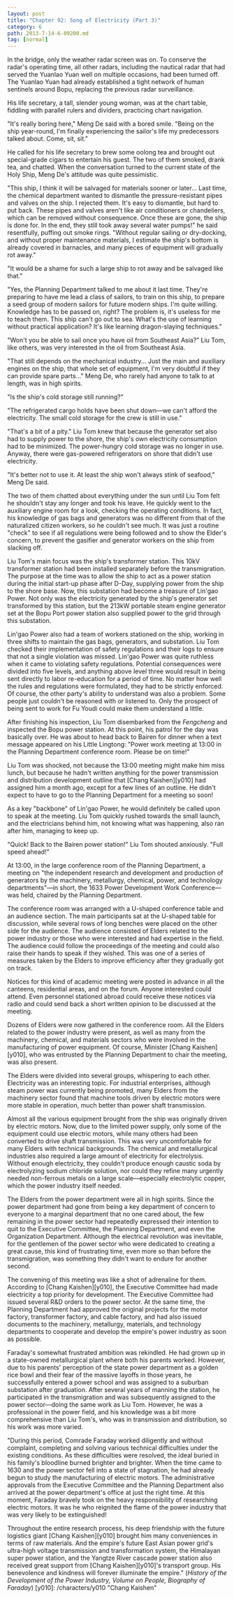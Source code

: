 ```yaml
---
layout: post
title: "Chapter 92: Song of Electricity (Part 3)"
category: 6
path: 2013-7-14-6-09200.md
tag: [normal]
---
```


In the bridge, only the weather radar screen was on. To conserve the radar's operating time, all other radars, including the nautical radar that had served the Yuanlao Yuan well on multiple occasions, had been turned off. The Yuanlao Yuan had already established a tight network of human sentinels around Bopu, replacing the previous radar surveillance.

His life secretary, a tall, slender young woman, was at the chart table, fiddling with parallel rulers and dividers, practicing chart navigation.

"It's really boring here," Meng De said with a bored smile. "Being on the ship year-round, I'm finally experiencing the sailor's life my predecessors talked about. Come, sit, sit."

He called for his life secretary to brew some oolong tea and brought out special-grade cigars to entertain his guest. The two of them smoked, drank tea, and chatted. When the conversation turned to the current state of the Holy Ship, Meng De's attitude was quite pessimistic.

"This ship, I think it will be salvaged for materials sooner or later... Last time, the chemical department wanted to dismantle the pressure-resistant pipes and valves on the ship. I rejected them. It's easy to dismantle, but hard to put back. These pipes and valves aren't like air conditioners or chandeliers, which can be removed without consequence. Once these are gone, the ship is done for. In the end, they still took away several water pumps!" he said resentfully, puffing out smoke rings. "Without regular sailing or dry-docking, and without proper maintenance materials, I estimate the ship's bottom is already covered in barnacles, and many pieces of equipment will gradually rot away."

"It would be a shame for such a large ship to rot away and be salvaged like that."

"Yes, the Planning Department talked to me about it last time. They're preparing to have me lead a class of sailors, to train on this ship, to prepare a seed group of modern sailors for future modern ships. I'm quite willing. Knowledge has to be passed on, right? The problem is, it's useless for me to teach them. This ship can't go out to sea. What's the use of learning without practical application? It's like learning dragon-slaying techniques."

"Won't you be able to sail once you have oil from Southeast Asia?" Liu Tom, like others, was very interested in the oil from Southeast Asia.

"That still depends on the mechanical industry... Just the main and auxiliary engines on the ship, that whole set of equipment, I'm very doubtful if they can provide spare parts..." Meng De, who rarely had anyone to talk to at length, was in high spirits.

"Is the ship's cold storage still running?"

"The refrigerated cargo holds have been shut down—we can't afford the electricity. The small cold storage for the crew is still in use."

"That's a bit of a pity." Liu Tom knew that because the generator set also had to supply power to the shore, the ship's own electricity consumption had to be minimized. The power-hungry cold storage was no longer in use. Anyway, there were gas-powered refrigerators on shore that didn't use electricity.

"It's better not to use it. At least the ship won't always stink of seafood," Meng De said.

The two of them chatted about everything under the sun until Liu Tom felt he shouldn't stay any longer and took his leave. He quickly went to the auxiliary engine room for a look, checking the operating conditions. In fact, his knowledge of gas bags and generators was no different from that of the naturalized citizen workers, so he couldn't see much. It was just a routine "check" to see if all regulations were being followed and to show the Elder's concern, to prevent the gasifier and generator workers on the ship from slacking off.

Liu Tom's main focus was the ship's transformer station. This 10kV transformer station had been installed separately before the transmigration. The purpose at the time was to allow the ship to act as a power station during the initial start-up phase after D-Day, supplying power from the ship to the shore base. Now, this substation had become a treasure of Lin'gao Power. Not only was the electricity generated by the ship's generator set transformed by this station, but the 213kW portable steam engine generator set at the Bopu Port power station also supplied power to the grid through this substation.

Lin'gao Power also had a team of workers stationed on the ship, working in three shifts to maintain the gas bags, generators, and substation. Liu Tom checked their implementation of safety regulations and their logs to ensure that not a single violation was missed. Lin'gao Power was quite ruthless when it came to violating safety regulations. Potential consequences were divided into five levels, and anything above level three would result in being sent directly to labor re-education for a period of time. No matter how well the rules and regulations were formulated, they had to be strictly enforced. Of course, the other party's ability to understand was also a problem. Some people just couldn't be reasoned with or listened to. Only the prospect of being sent to work for Fu Youdi could make them understand a little.

After finishing his inspection, Liu Tom disembarked from the *Fengcheng* and inspected the Bopu power station. At this point, his patrol for the day was basically over. He was about to head back to Bairen for dinner when a text message appeared on his Little Lingtong: "Power work meeting at 13:00 in the Planning Department conference room. Please be on time!"

Liu Tom was shocked, not because the 13:00 meeting might make him miss lunch, but because he hadn't written anything for the power transmission and distribution development outline that [Chang Kaishen][y010] had assigned him a month ago, except for a few lines of an outline. He didn't expect to have to go to the Planning Department for a meeting so soon!

As a key "backbone" of Lin'gao Power, he would definitely be called upon to speak at the meeting. Liu Tom quickly rushed towards the small launch, and the electricians behind him, not knowing what was happening, also ran after him, managing to keep up.

"Quick! Back to the Bairen power station!" Liu Tom shouted anxiously. "Full speed ahead!"

At 13:00, in the large conference room of the Planning Department, a meeting on "the independent research and development and production of generators by the machinery, metallurgy, chemical, power, and technology departments"—in short, the 1633 Power Development Work Conference—was held, chaired by the Planning Department.

The conference room was arranged with a U-shaped conference table and an audience section. The main participants sat at the U-shaped table for discussion, while several rows of long benches were placed on the other side for the audience. The audience consisted of Elders related to the power industry or those who were interested and had expertise in the field. The audience could follow the proceedings of the meeting and could also raise their hands to speak if they wished. This was one of a series of measures taken by the Elders to improve efficiency after they gradually got on track.

Notices for this kind of academic meeting were posted in advance in all the canteens, residential areas, and on the forum. Anyone interested could attend. Even personnel stationed abroad could receive these notices via radio and could send back a short written opinion to be discussed at the meeting.

Dozens of Elders were now gathered in the conference room. All the Elders related to the power industry were present, as well as many from the machinery, chemical, and materials sectors who were involved in the manufacturing of power equipment. Of course, Minister [Chang Kaishen][y010], who was entrusted by the Planning Department to chair the meeting, was also present.

The Elders were divided into several groups, whispering to each other. Electricity was an interesting topic. For industrial enterprises, although steam power was currently being promoted, many Elders from the machinery sector found that machine tools driven by electric motors were more stable in operation, much better than power shaft transmission.

Almost all the various equipment brought from the ship was originally driven by electric motors. Now, due to the limited power supply, only some of the equipment could use electric motors, while many others had been converted to drive shaft transmission. This was very uncomfortable for many Elders with technical backgrounds. The chemical and metallurgical industries also required a large amount of electricity for electrolysis. Without enough electricity, they couldn't produce enough caustic soda by electrolyzing sodium chloride solution, nor could they refine many urgently needed non-ferrous metals on a large scale—especially electrolytic copper, which the power industry itself needed.

The Elders from the power department were all in high spirits. Since the power department had gone from being a key department of concern to everyone to a marginal department that no one cared about, the few remaining in the power sector had repeatedly expressed their intention to quit to the Executive Committee, the Planning Department, and even the Organization Department. Although the electrical revolution was inevitable, for the gentlemen of the power sector who were dedicated to creating a great cause, this kind of frustrating time, even more so than before the transmigration, was something they didn't want to endure for another second.

The convening of this meeting was like a shot of adrenaline for them. According to [Chang Kaishen][y010], the Executive Committee had made electricity a top priority for development. The Executive Committee had issued several R&D orders to the power sector. At the same time, the Planning Department had approved the original projects for the motor factory, transformer factory, and cable factory, and had also issued documents to the machinery, metallurgy, materials, and technology departments to cooperate and develop the empire's power industry as soon as possible.

Faraday's somewhat frustrated ambition was rekindled. He had grown up in a state-owned metallurgical plant where both his parents worked. However, due to his parents' perception of the state power department as a golden rice bowl and their fear of the massive layoffs in those years, he successfully entered a power school and was assigned to a suburban substation after graduation. After several years of manning the station, he participated in the transmigration and was subsequently assigned to the power sector—doing the same work as Liu Tom. However, he was a professional in the power field, and his knowledge was a bit more comprehensive than Liu Tom's, who was in transmission and distribution, so his work was more varied.

"During this period, Comrade Faraday worked diligently and without complaint, completing and solving various technical difficulties under the existing conditions. As these difficulties were resolved, the ideal buried in his family's bloodline burned brighter and brighter. When the time came to 1630 and the power sector fell into a state of stagnation, he had already begun to study the manufacturing of electric motors. The administrative approvals from the Executive Committee and the Planning Department also arrived at the power department's office at just the right time. At this moment, Faraday bravely took on the heavy responsibility of researching electric motors. It was he who reignited the flame of the power industry that was very likely to be extinguished!

Throughout the entire research process, his deep friendship with the future logistics giant [Chang Kaishen][y010] brought him many conveniences in terms of raw materials. And the empire's future East Asian power grid's ultra-high voltage transmission and transformation system, the Himalayan super power station, and the Yangtze River cascade power station also received great support from [Chang Kaishen][y010]'s transport group. His benevolence and kindness will forever illuminate the empire." (*History of the Development of the Power Industry, Volume on People, Biography of Faraday*)
[y010]: /characters/y010 "Chang Kaishen"